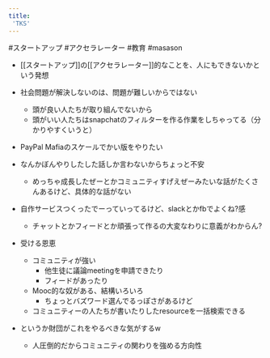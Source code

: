 ```yaml
---
title:
 'TKS'
---
```


#スタートアップ #アクセラレーター
#教育 #masason
- [[スタートアップ]]の[[アクセラレーター]]的なことを、人にもできないかという発想
- 社会問題が解決しないのは、問題が難しいからではない
    - 頭が良い人たちが取り組んでないから
    - 頭がいい人たちはsnapchatのフィルターを作る作業をしちゃってる（分かりやすくいうと）

- PayPal Mafiaのスケールでかい版をやりたい

- なんかぼんやりしたした話しか言わないからちょっと不安
    - めっちゃ成長したぜーとかコミュニティすげえぜーみたいな話がたくさんあるけど、具体的な話がない

- 自作サービスつくったでーっていってるけど、slackとかfbでよくね?感
    - チャットとかフィードとか頑張って作るの大変なわりに意義がわからん?

- 受ける恩恵
    - コミュニティが強い
        - 他生徒に議論meetingを申請できたり
        - フィードがあったり
    - Mooc的な奴がある、結構いろいろ
        - ちょっとバズワード選んでるっぽさがあるけど
    - コミュニティーの人たちが書いたりしたresourceを一括検索できる

- というか財団がこれをやるべきな気がするw
    - 人圧倒的だからコミュニティの関わりを強める方向性